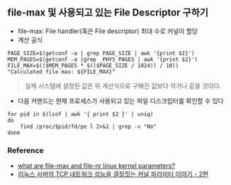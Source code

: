 ## file-max 및 사용되고 있는 File Descriptor 구하기
* file-max: File handler(혹은 File descriptor) 최대 수로 커널이 할당
* 계산 공식
```
PAGE_SIZE=$(getconf -a | grep PAGE_SIZE | awk '{print $2}')
MEM_PAGES=$(getconf -a |grep _PHYS_PAGES | awk '{print $2}')
FILE_MAX=$(($MEM_PAGES * $(($PAGE_SIZE / 1024)) / 10))
"Calculated file max: ${FILE_MAX}"
```
> 실제 시스템에 설정된 값은 위 계산식으로 구해진 값보다 작거나 같을 것이다. 

* 다음 커맨드는 현재 프로세스가 사용되고 있는 파일 디스크립터를 확인할 수 있다
```
for pid in $(lsof | awk '{ print $2 }' | uniq) 
do 
    find /proc/$pid/fd/pe l 2>&1 | grep -v "No" 
done
```

### Reference
* [what are file-max and file-nr linux kernel parameters?](http://www.linuxvox.com/post/what-are-file-max-and-file-nr-linux-kernel-parameters/)
* [리눅스 서버의 TCP 네트워크 성능을 결정짓는 커널 파라미터 이야기 - 2편](https://meetup.toast.com/posts/54)
